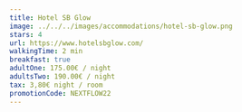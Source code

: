 ```yaml
---
title: Hotel SB Glow
image: ../../../images/accommodations/hotel-sb-glow.png
stars: 4
url: https://www.hotelsbglow.com/
walkingTime: 2 min
breakfast: true
adultOne: 175.00€ / night
adultsTwo: 190.00€ / night
tax: 3,80€ night / room
promotionCode: NEXTFLOW22
---
```

